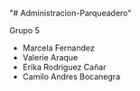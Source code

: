 "# Administracion-Parqueadero" 

Grupo 5
- Marcela Fernandez
- Valerie Araque 
- Erika Rodriguez Cañar
- Camilo Andres Bocanegra
  
